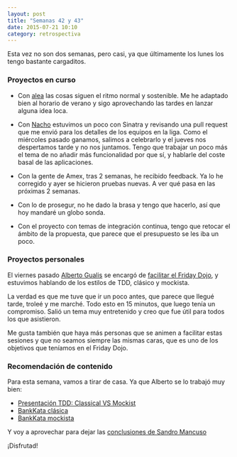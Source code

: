 ```yaml
---
layout: post
title: "Semanas 42 y 43"
date: 2015-07-21 10:10
category: retrospectiva
---
```


Esta vez no son dos semanas, pero casi, ya que últimamente los lunes los tengo
bastante cargaditos.

### Proyectos en curso

* Con [alea](http://alea-soluciones.com) las cosas siguen el ritmo normal y
  sostenible. Me he adaptado bien al horario de verano y sigo aprovechando las
  tardes en lanzar alguna idea loca.

* Con [Nacho](https://twitter.com/Nachokyoku) estuvimos un poco con Sinatra y
  revisando una pull request que me envió para los detalles de los equipos en la
  liga. Como el miércoles pasado ganamos, salimos a celebrarlo y el jueves nos
  despertamos tarde y no nos juntamos. Tengo que trabajar un poco más el tema de
  no añadir más funcionalidad por que sí, y hablarle del coste basal de las
  aplicaciones.

* Con la gente de Amex, tras 2 semanas, he recibido feedback. Ya lo he corregido
  y ayer se hicieron pruebas nuevas. A ver qué pasa en las próximas 2 semanas.

* Con lo de prosegur, no he dado la brasa y tengo que hacerlo, así que hoy
  mandaré un globo sonda.

* Con el proyecto con temas de integración continua, tengo que retocar el ámbito
  de la propuesta, que parece que el presupuesto se les iba un poco.

### Proyectos personales

El viernes pasado [Alberto Gualis](http://www.twitter.com/gualison) se encargó de [facilitar el Friday
Dojo](https://gist.github.com/agualis/aedb530b294ae2344584), y estuvimos hablando de los estilos de TDD, clásico y mockista.

La verdad es que me tuve que ir un poco antes, que parece que llegué tarde,
troleé y me marché. Todo esto en 15 minutos, que luego tenía un compromiso.
Salió un tema muy entretenido y creo que fue útil para todos los que asistieron.

Me gusta también que haya más personas que se animen a facilitar estas sesiones
y que no seamos siempre las mismas caras, que es uno de los objetivos que
teníamos en el Friday Dojo.

### Recomendación de contenido

Para esta semana, vamos a tirar de casa. Ya que Alberto se lo trabajó muy bien:

* [Presentación TDD: Classical VS
  Mockist](https://docs.google.com/presentation/d/1lLWPA6KkxSeu-tixN6nuZYGNJnv3vvnTX-4JZNfZ15E/edit#slide=id.p)
* [BankKata clásica](https://github.com/agualis/classic_bankkata)
* [BankKata mockista](https://github.com/agualis/mockist_bankkata)

Y voy a aprovechar para dejar las [conclusiones de Sandro
Mancuso](http://codurance.com/2015/05/12/does-tdd-lead-to-good-design/)

¡Disfrutad!
